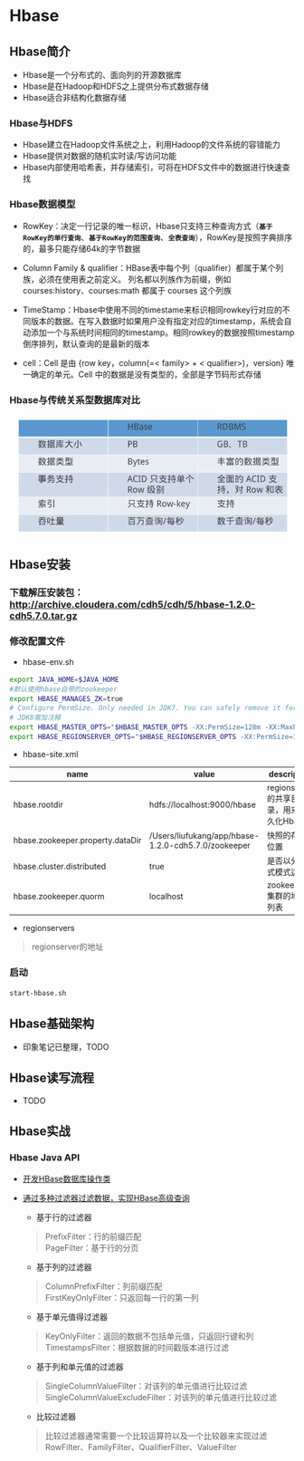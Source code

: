 # Hbase

## Hbase简介

- Hbase是一个分布式的、面向列的开源数据库
- Hbase是在Hadoop和HDFS之上提供分布式数据存储
- Hbase适合非结构化数据存储

### Hbase与HDFS

- Hbase建立在Hadoop文件系统之上，利用Hadoop的文件系统的容错能力
- Hbase提供对数据的随机实时读/写访问功能
- Hbase内部使用哈希表，并存储索引，可将在HDFS文件中的数据进行快速查找

### Hbase数据模型

 - RowKey：决定一行记录的唯一标识，Hbase只支持三种查询方式（**`基于RowKey的单行查询`**、**`基于RowKey的范围查询`**、**`全表查询`**），RowKey是按照字典排序的，最多只能存储64k的字节数据

 - Column Family & qualifier：HBase表中每个列（qualifier）都属于某个列族，必须在使用表之前定义。 列名都以列族作为前缀，例如 courses:history、courses:math 都属于 courses 这个列族

 - TimeStamp：Hbase中使用不同的timestame来标识相同rowkey行对应的不同版本的数据。在写入数据时如果用户没有指定对应的timestamp，系统会自动添加一个与系统时间相同的timestamp。相同rowkey的数据按照timestamp倒序排列，默认查询的是最新的版本

 - cell：Cell 是由 {row key，column(=< family> + < qualifier>)，version} 唯一确定的单元。Cell 中的数据是没有类型的，全部是字节码形式存储 

 ### Hbase与传统关系型数据库对比

 ![对比](image/hbasevs.png)

 ## Hbase安装

 ### 下载解压安装包：http://archive.cloudera.com/cdh5/cdh/5/hbase-1.2.0-cdh5.7.0.tar.gz
 ### 修改配置文件
 - hbase-env.sh
 ```bash
 export JAVA_HOME=$JAVA_HOME  
 #默认使用hbase自带的zookeeper  
 export HBASE_MANAGES_ZK=true  
 # Configure PermSize. Only needed in JDK7. You can safely remove it for JDK8+  
 # JDK8需加注释
export HBASE_MASTER_OPTS="$HBASE_MASTER_OPTS -XX:PermSize=128m -XX:MaxPermSize=128m"
export HBASE_REGIONSERVER_OPTS="$HBASE_REGIONSERVER_OPTS -XX:PermSize=128m -XX:MaxPermSize=128m"
```

- hbase-site.xml

|name|value|description|
|---|---|---|
|hbase.rootdir|hdfs://localhost:9000/hbase|regionserver的共享目录，用来持久化Hbase|
|hbase.zookeeper.property.dataDir|/Users/liufukang/app/hbase-1.2.0-cdh5.7.0/zookeeper|快照的存储位置|
|hbase.cluster.distributed|true|是否以分布式模式运行|
|hbase.zookeeper.quorm|localhost|zookeeper集群的地址列表|

- regionservers
> regionserver的地址

### 启动
`start-hbase.sh`

## Hbase基础架构
- 印象笔记已整理，TODO

## Hbase读写流程
- TODO

## Hbase实战
### Hbase Java API
- [开发HBase数据库操作类](https://github.com/kangapp/Hbase/blob/master/HBase/src/main/java/com/hbase/HBaseUtil.java)

- [通过多种过滤器过滤数据，实现HBase高级查询](https://github.com/kangapp/Hbase/blob/master/HBase/src/test/java/com/test/HBaseFilterTest.java)
    - 基于行的过滤器
    > PrefixFilter：行的前缀匹配  
    > PageFilter：基于行的分页
    - 基于列的过滤器
    > ColumnPrefixFilter：列前缀匹配  
    > FirstKeyOnlyFilter：只返回每一行的第一列
    - 基于单元值得过滤器
    > KeyOnlyFilter：返回的数据不包括单元值，只返回行键和列  
    > TimestampsFilter：根据数据的时间戳版本进行过滤
    - 基于列和单元值的过滤器
    > SingleColumnValueFilter：对该列的单元值进行比较过滤
    > SingleColumnValueExcludeFilter：对该列的单元值进行比较过滤
    - 比较过滤器
    > 比较过滤器通常需要一个比较运算符以及一个比较器来实现过滤  
    > RowFilter、FamilyFilter、QualifierFilter、ValueFilter